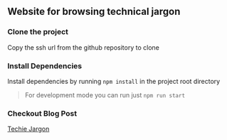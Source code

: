 ## Website for browsing technical jargon

### Clone the project 
Copy the ssh url from the github repository to clone 

### Install Dependencies
Install dependencies by running 
`npm install`
in the project root directory 

> For development mode you can run just `npm run start`

### Checkout Blog Post

[Techie Jargon](https://github.com/Omotola28/techie-jargon)
